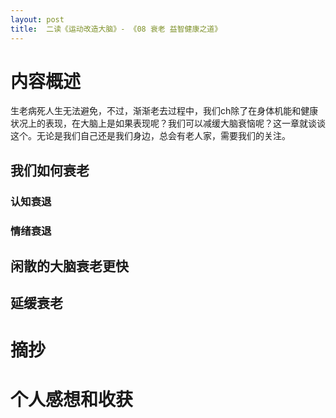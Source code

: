 ```yaml
---
layout: post
title:  二读《运动改造大脑》- 《08 衰老 益智健康之道》
---
```


# 内容概述

生老病死人生无法避免，不过，渐渐老去过程中，我们ch除了在身体机能和健康状况上的表现，在大脑上是如果表现呢？我们可以减缓大脑衰恼呢？这一章就谈谈这个。无论是我们自己还是我们身边，总会有老人家，需要我们的关注。

## 我们如何衰老

### 认知衰退
### 情绪衰退

## 闲散的大脑衰老更快

## 延缓衰老

# 摘抄


# 个人感想和收获
<!--stackedit_data:
eyJoaXN0b3J5IjpbMTMzMTczMzA2Myw5Nzk4MjA4NDIsMjAzMT
A2OTkzMSwxNTQ1MTg2OTYyXX0=
-->